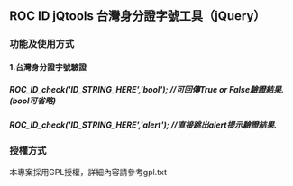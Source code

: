 ## ROC ID jQtools 台灣身分證字號工具（jQuery）

### 功能及使用方式
#### 1.台灣身分證字號驗證
##### ROC_ID_check('ID_STRING_HERE','bool'); //可回傳True or False驗證結果.(bool可省略)
##### ROC_ID_check('ID_STRING_HERE','alert'); //直接跳出alert提示驗證結果.

### 授權方式
本專案採用GPL授權，詳細內容請參考gpl.txt